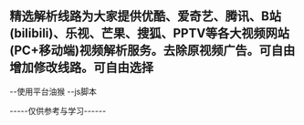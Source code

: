 
精选解析线路为大家提供优酷、爱奇艺、腾讯、B站(bilibili)、乐视、芒果、搜狐、PPTV等各大视频网站(PC+移动端)视频解析服务。去除原视频广告。可自由增加修改线路。可自由选择
------------------------------------------------------------------------------------------------------------------

--使用平台油猴
--js脚本


















-----仅供参考与学习------

